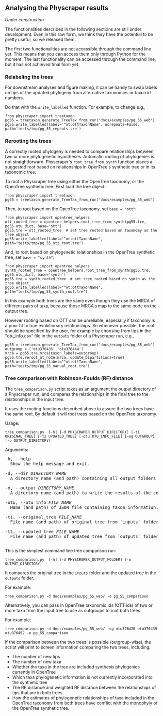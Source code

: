 ## Analysing the Physcraper results

*Under construction*

The functionalities described in the following sections are still under development.
Even in this raw form, we think they have the potential to be pretty useful, so
we released them.

The first two functionalities are not accessible through the command line yet.
This means that you can access them only through Python for the moment.
The last functionality can be accessed through the command line, but it has not
achieved final form yet.

### Relabeling the trees

For downstream analyses and figure making, it can be handy to swap labels on tips of
the updated phylogeny from alternative taxonomies or taxon id numbers.

Do that with the `write_labelled` function. For example, to change  e.g.,

    from physcraper import treetaxon
    pg55 = treetaxon.generate_TreeTax_from_run('docs/examples/pg_55_web')
    pg55.write_labelled(label='^ot:ottTaxonName', norepeats=False, path='tests/tmp/pg_55_repeats.tre')

### Rerooting the trees

A correctly rooted phylogeny is needed to compare relationships between two or more phylogenetic hypotheses.
Automatic rooting of phylogenies is not straightforward. Physcraper's `root_tree_from_synth` function places a suggested root based on relationships in OpenTree's synthetic tree or in its taxonomic tree.

To root a Physcraper tree using either the OpenTree taxonomy, or the OpenTree synthetic tree.
First load the tree object:

    from physcraper import treetaxon
    pg55 = treetaxon.generate_TreeTax_from_run('docs/examples/pg_55_web')

Then, to root based on the OpenTree taxonomy, set `base = "ott"`:

    from physcraper import opentree_helpers
    ott_rooted_tree = opentree_helpers.root_tree_from_synth(pg55.tre, pg55.otu_dict, base='ott')
    pg55.tre = ott_rooted_tree  # set tree rooted based on taxonomy as the tree object
    pg55.write_labelled(label="^ot:ottTaxonName", path="tests/tmp/pg_55_ott_root.tre")


And, to root based on phylogenetic relationships in the OpenTree synthetic tree, set `base = "synth"`:

    from physcraper import opentree_helpers
    synth_rooted_tree = opentree_helpers.root_tree_from_synth(pg55.tre, pg55.otu_dict, base='synth')
    pg55.tre = synth_rooted_tree  # set tree rooted based on synth as the tree object
    pg55.write_labelled(label="^ot:ottTaxonName", path="tests/tmp/pg_55_synth_root.tre")


In this example both trees are the same even though they use the MRCA of different pairs of taxa, because those MRCA's map to the same node on the output tree.

However rooting based on OTT can be unreliable, especially if taxonomy is a poor fit to true evolutionary relationships.
So whenever possible, the root should be specified by the user, for example by choosing from tips in the "otu_info.csv" file in the `outputs` folder of a Physcraper run, e.g.,

    pg55 = treetaxon.generate_TreeTax_from_run('docs/examples/pg_55_web')
    outgroup = ['otu376436','otu376444']
    mrca = pg55.tre.mrca(taxon_labels=outgroup)
    pg55.tre.reroot_at_node(mrca, update_bipartitions=True)
    pg55.write_labelled(label="^ot:ottTaxonName", path="tests/tmp/pg_55_manual_root.tre")


### Tree comparison with Robinson-Foulds (RF) distance

The `tree_comparison.py` script takes as an argument the output directory of a Physcraper run,
and compares the relationships in the final tree to the relationships in the input tree.

It uses the rooting functions described above to assure the two trees have the same root.
By default it will root trees based on the OpenTree taxonomy.

Usage:

    tree_comparison.py  [-h] [-d PHYSCRAPER_OUTPUT_DIRECTORY] [-t1 ORIGINAL_TREE] [-t2 UPDATED_TREE] [-otu OTU_INFO_FILE] [-og OUTGROUP] [-o OUTPUT_DIRECTORY]

Arguments:

<pre>
-h, --help
  Show the help message and exit.

-d, --dir <i>DIRECTORY_NAME</i>
  A directory name (and path) containing all output folders from a Physcraper run.

-o, --output <i>DIRECTORY_NAME</i>
  A directory name (and path) to write the results of the comparison analysis to. If it exists it will be overwritten.

-otu, --otu_info <i>FILE_NAME</i>
  Name (and path) of JSON file containing taxon information. Usually in the `run` folder.

-t1, --original_tree <i>FILE_NAME</i>
  File name (and path) of original tree from `inputs` folder. Alterntively, any tree file to compare to -t2.

-t2, --updated_tree <i>FILE_NAME</i>
  File name (and path) of updated tree from `outputs` folder. Alternatively, any tree file to compare to -t1.

</pre>


This is the simplest command line tree comparison run:

    tree_comparison.py  [-h] [-d PHYSCRAPER_OUTPUT_FOLDER] [-o OUTPUT_DIRECTORY]

It compares the original tree in the `inputs` folder and the updated tree in the `outputs` folder.

For example:

    tree_comparison.py -d docs/examples/pg_55_web/ -o pg_55_comparison


Alternatively, you can pass in OpenTree taxonomic ids (OTT ids) of two or more taxa from the input tree to use as outgroups to root both trees.

For example:

    tree_comparison.py -d docs/examples/pg_55_web/ -og otu376420 otu376439 otu376452 -o pg_55_comparison

If the comparison between the two trees is possible (outgroup-wise), the script will print to screen information comparing the two trees, including:

* The number of new tips
* The number of new taxa
* Whether the taxa in the tree are included synthesis phylogenies currently in OpenTree
* Which taxa phylogenetic information is not currently incorporated into the synthetic tree
* The RF distance and weighted RF distance between the relationships of tips that are in both trees
* How the estimates of phylogenetic relationships of taxa included in the OpenTree taxonomy from both trees have conflict with the monophyly of the OpenTree synthetic tree.
